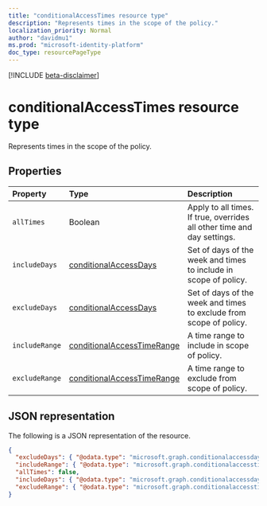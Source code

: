 ```yaml
---
title: "conditionalAccessTimes resource type"
description: "Represents times in the scope of the policy."
localization_priority: Normal
author: "davidmu1"
ms.prod: "microsoft-identity-platform"
doc_type: resourcePageType
---
```


[!INCLUDE [beta-disclaimer](../../includes/beta-disclaimer.md)]

# conditionalAccessTimes resource type

Represents times in the scope of the policy.

## Properties

| Property | Type | Description |
|:-------- |:---- |:----------- |
| `allTimes` | Boolean | Apply to all times. If true, overrides all other time and day settings. |
| `includeDays` | [conditionalAccessDays](conditionalaccessdays.md) | Set of days of the week and times to include in scope of policy. |
| `excludeDays` | [conditionalAccessDays](conditionalaccessdays.md) | Set of days of the week and times to exclude from scope of policy. |
| `includeRange` | [conditionalAccessTimeRange](conditionalaccesstimerange.md) | A time range to include in scope of policy. |
| `excludeRange` | [conditionalAccessTimeRange](conditionalaccesstimerange.md) | A time range to exclude from scope of policy. |

## JSON representation

The following is a JSON representation of the resource.

<!-- {
  "blockType": "resource",
  "optionalProperties": [
    "excludeDays",
    "includeRange",
    "allTimes",
    "includeDays",
    "excludeRange"
  ],
  "@odata.type": "microsoft.graph.conditionalaccesstimes"
}-->

```JSON
{
  "excludeDays": { "@odata.type": "microsoft.graph.conditionalaccessdays" },
  "includeRange": { "@odata.type": "microsoft.graph.conditionalaccesstimerange" },
  "allTimes": false,
  "includeDays": { "@odata.type": "microsoft.graph.conditionalaccessdays" },
  "excludeRange": { "@odata.type": "microsoft.graph.conditionalaccesstimerange" }
}
```

<!-- uuid: 8fcb5dbc-d5aa-4681-8e31-b001d5168d79
2015-10-25 14:57:30 UTC -->
<!--
{
  "type": "#page.annotation",
  "description": "conditionalaccesstimes resource",
  "keywords": "",
  "section": "documentation",
  "tocPath": "",
  "suppressions": []
}
-->